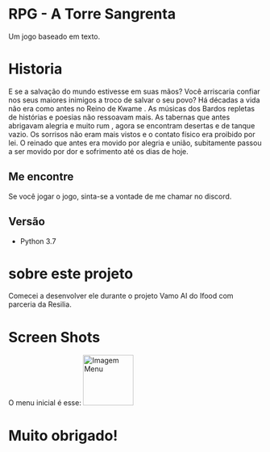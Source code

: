 # RPG - A Torre Sangrenta

  Um jogo baseado em texto.
 
# Historia
E se a salvação do mundo estivesse em suas mãos?  Você arriscaria confiar nos seus maiores inimigos a troco de salvar o seu povo?
Há décadas a vida  não era como antes no Reino de Kwame . As músicas dos Bardos repletas de histórias e poesias não ressoavam mais. As tabernas que antes abrigavam alegria e muito rum , agora se encontram desertas e de tanque vazio. Os sorrisos não eram mais vistos e o contato físico era proibido por lei. O reinado que antes era movido por alegria e união, subitamente passou a ser movido por dor e sofrimento até os dias de hoje.


  
## Me encontre
Se você jogar o jogo, sinta-se a vontade de me chamar no discord.

## Versão
* Python 3.7

# sobre este projeto
Comecei a desenvolver ele durante o projeto Vamo AI do Ifood com parceria da Resilia.


# Screen Shots
O menu inicial é esse:
<img src="https://i.imgur.com/4kK442p.png" alt="Imagem Menu" style="height: 100px; width:100px;"/>


# Muito obrigado!
